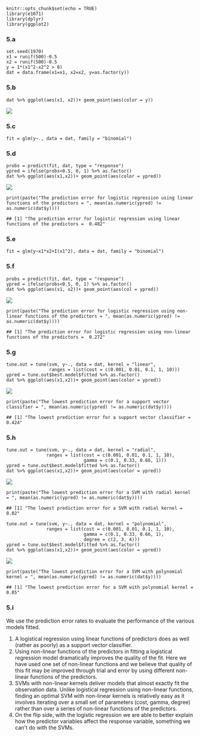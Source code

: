     knitr::opts_chunk$set(echo = TRUE)
    library(e1071)
    library(dplyr)
    library(ggplot2)

### 5.a

    set.seed(1970)
    x1 = runif(500)-0.5
    x2 = runif(500)-0.5
    y = 1*(x1^2-x2^2 > 0)
    dat = data.frame(x1=x1, x2=x2, y=as.factor(y))

### 5.b

    dat %>% ggplot(aes(x1, x2))+ geom_point(aes(color = y))

![](Q5-Solution_files/figure-markdown_strict/5-b-1.png)

### 5.c

    fit = glm(y~., data = dat, family = "binomial")

### 5.d

    probs = predict(fit, dat, type = "response")
    ypred = ifelse(probs<0.5, 0, 1) %>% as.factor()
    dat %>% ggplot(aes(x1,x2))+ geom_point(aes(color = ypred))

![](Q5-Solution_files/figure-markdown_strict/5-d-1.png)

    print(paste("The prediction error for logistic regression using linear functions of the predictors = ", mean(as.numeric(ypred) != as.numeric(dat$y))))

    ## [1] "The prediction error for logistic regression using linear functions of the predictors =  0.482"

### 5.e

    fit = glm(y~x1*x2+I(x1^2), data = dat, family = "binomial")

### 5.f

    probs = predict(fit, dat, type = "response")
    ypred = ifelse(probs<0.5, 0, 1) %>% as.factor()
    dat %>% ggplot(aes(x1, x2))+ geom_point(aes(col = ypred))

![](Q5-Solution_files/figure-markdown_strict/5-f-1.png)

    print(paste("The prediction error for logistic regression using non-linear functions of the predictors = ", mean(as.numeric(ypred) != as.numeric(dat$y))))

    ## [1] "The prediction error for logistic regression using non-linear functions of the predictors =  0.272"

### 5.g

    tune.out = tune(svm, y~., data = dat, kernel = "linear", 
                    ranges = list(cost = c(0.001, 0.01, 0.1, 1, 10)))
    ypred = tune.out$best.model$fitted %>% as.factor()
    dat %>% ggplot(aes(x1,x2))+ geom_point(aes(color = ypred))

![](Q5-Solution_files/figure-markdown_strict/5-g-1.png)

    print(paste("The lowest prediction error for a support vector classifier = ", mean(as.numeric(ypred) != as.numeric(dat$y))))

    ## [1] "The lowest prediction error for a support vector classifier =  0.424"

### 5.h

    tune.out = tune(svm, y~., data = dat, kernel = "radial", 
                   ranges = list(cost = c(0.001, 0.01, 0.1, 1, 10), 
                                 gamma = c(0.1, 0.33, 0.66, 1)))
    ypred = tune.out$best.model$fitted %>% as.factor()
    dat %>% ggplot(aes(x1,x2))+ geom_point(aes(color = ypred))

![](Q5-Solution_files/figure-markdown_strict/5-h-1.png)

    print(paste("The lowest prediction error for a SVM with radial kernel = ", mean(as.numeric(ypred) != as.numeric(dat$y))))

    ## [1] "The lowest prediction error for a SVM with radial kernel =  0.02"

    tune.out = tune(svm, y~., data = dat, kernel = "polynomial", 
                   ranges = list(cost = c(0.001, 0.01, 0.1, 1, 10), 
                                 gamma = c(0.1, 0.33, 0.66, 1),
                                 degree = c(2, 3, 4)))
    ypred = tune.out$best.model$fitted %>% as.factor()
    dat %>% ggplot(aes(x1,x2))+ geom_point(aes(color = ypred))

![](Q5-Solution_files/figure-markdown_strict/5-h-2.png)

    print(paste("The lowest prediction error for a SVM with polynomial kernel = ", mean(as.numeric(ypred) != as.numeric(dat$y))))

    ## [1] "The lowest prediction error for a SVM with polynomial kernel =  0.05"

### 5.i

We use the prediction error rates to evaluate the performance of the
various models fitted.

1.  A logistical regression using linear functions of predictors does as
    well (rather as poorly) as a support vector classifier.
2.  Using non-linear functions of the predictors in fitting a logistical
    regression model dramatically improves the quality of the fit. Here
    we have used one set of non-linear functions and we believe that
    quality of this fit may be improved through trial and error by using
    different non-linear functions of the predictors.
3.  SVMs with non-linear kernels deliver models that almost exactly fit
    the observation data. Unlike logistical regression using non-linear
    functions, finding an optimal SVM with non-linear kernels is
    relatively easy as it involves iterating over a small set of
    parameters (cost, gamma, degree) rather than over a series of
    non-linear functions of the predictors.
4.  On the flip side, with the logistic regression we are able to better
    explain how the predictor variables affect the response variable,
    something we can't do with the SVMs.
